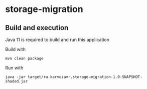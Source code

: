 # storage-migration

## Build and execution

Java 11 is required to build and run this application

Build with
```shell script
mvn clean package
```

Run with 
```shell script
java -jar target/ru.karvozavr.storage-migration-1.0-SNAPSHOT-shaded.jar 
```


